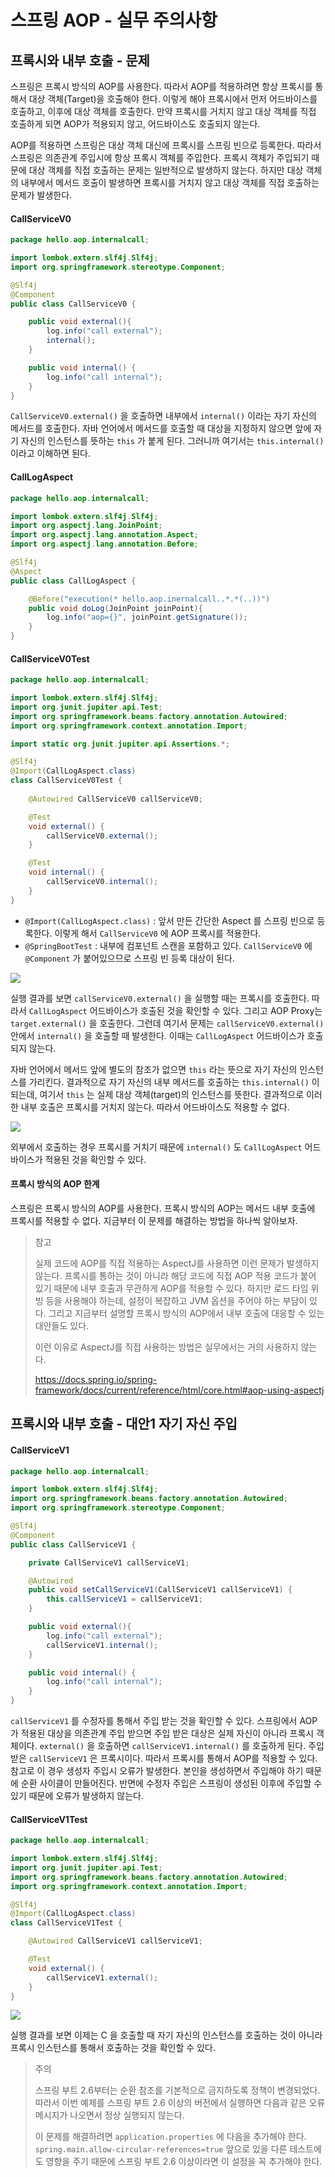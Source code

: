 # 스프링 AOP - 실무 주의사항

## 프록시와 내부 호출 - 문제

스프링은 프록시 방식의 AOP를 사용한다.
따라서 AOP를 적용하려면 항상 프록시를 통해서 대상 객체(Target)을 호출해야 한다.
이렇게 해야 프록시에서 먼저 어드바이스를 호출하고, 이후에 대상 객체를 호출한다.
만약 프록시를 거치지 않고 대상 객체를 직접 호출하게 되면 AOP가 적용되지 않고, 어드바이스도 호출되지 않는다.


AOP를 적용하면 스프링은 대상 객체 대신에 프록시를 스프링 빈으로 등록한다. 
따라서 스프링은 의존관계 주입시에 항상 프록시 객체를 주입한다. 
프록시 객체가 주입되기 때문에 대상 객체를 직접 호출하는 문제는 일반적으로 발생하지 않는다. 
하지만 대상 객체의 내부에서 메서드 호출이 발생하면 프록시를 거치지 않고 대상 객체를 직접 호출하는 문제가 발생한다. 

#### CallServiceV0

```java
package hello.aop.internalcall;

import lombok.extern.slf4j.Slf4j;
import org.springframework.stereotype.Component;

@Slf4j
@Component
public class CallServiceV0 {

    public void external(){
        log.info("call external");
        internal();
    }

    public void internal() {
        log.info("call internal");
    }
}
```

`CallServiceV0.external()` 을 호출하면 내부에서 `internal()` 이라는 자기 자신의 메서드를 호출한다. 
자바 언어에서 메서드를 호출할 때 대상을 지정하지 않으면 앞에 자기 자신의 인스턴스를 뜻하는 `this` 가 붙게 된다. 
그러니까 여기서는 `this.internal()` 이라고 이해하면 된다.


#### CallLogAspect

```java
package hello.aop.internalcall;

import lombok.extern.slf4j.Slf4j;
import org.aspectj.lang.JoinPoint;
import org.aspectj.lang.annotation.Aspect;
import org.aspectj.lang.annotation.Before;

@Slf4j
@Aspect
public class CallLogAspect {

    @Before("execution(* hello.aop.inernalcall..*.*(..))")
    public void doLog(JoinPoint joinPoint){
        log.info("aop={}", joinPoint.getSignature());
    }
}
```

#### CallServiceV0Test

```java
package hello.aop.internalcall;

import lombok.extern.slf4j.Slf4j;
import org.junit.jupiter.api.Test;
import org.springframework.beans.factory.annotation.Autowired;
import org.springframework.context.annotation.Import;

import static org.junit.jupiter.api.Assertions.*;

@Slf4j
@Import(CallLogAspect.class)
class CallServiceV0Test {
    
    @Autowired CallServiceV0 callServiceV0;

    @Test
    void external() {
        callServiceV0.external();
    }

    @Test
    void internal() {
        callServiceV0.internal();
    }
}
```


* `@Import(CallLogAspect.class)` : 앞서 만든 간단한 Aspect 를 스프링 빈으로 등록한다. 
  이렇게 해서 `CallServiceV0` 에 AOP 프록시를 적용한다. 
* `@SpringBootTest` : 내부에 컴포넌트 스캔을 포함하고 있다. `CallServiceV0` 에 `@Component` 가 붙어있으므로 
  스프링 빈 등록 대상이 된다.

![](res/img.png)


실행 결과를 보면 `callServiceV0.external()` 을 실행할 때는 프록시를 호출한다. 따라서 `CallLogAspect` 어드바이스가 호출된 것을 확인할 수 있다.
그리고 AOP Proxy는 `target.external()` 을 호출한다.
그런데 여기서 문제는 `callServiceV0.external()` 안에서 `internal()` 을 호출할 때 발생한다. 
이때는 `CallLogAspect` 어드바이스가 호출되지 않는다.


자바 언어에서 메서드 앞에 별도의 참조가 없으면 `this` 라는 뜻으로 자기 자신의 인스턴스를 가리킨다. 
결과적으로 자기 자신의 내부 메서드를 호출하는 `this.internal()` 이 되는데, 여기서 `this` 는 
실제 대상 객체(target)의 인스턴스를 뜻한다. 결과적으로 이러한 내부 호출은 프록시를 거치지 않는다. 따라서 어드바이스도 적용할 수 없다.


![](res/img_1.png)


외부에서 호출하는 경우 프록시를 거치기 때문에 `internal()` 도 `CallLogAspect` 어드바이스가 적용된 것을 확인할 수 있다.


#### 프록시 방식의 AOP 한계
스프링은 프록시 방식의 AOP를 사용한다. 프록시 방식의 AOP는 메서드 내부 호출에 프록시를 적용할 수 없다. 
지금부터 이 문제를 해결하는 방법을 하나씩 알아보자.



> 참고
> 
> 실제 코드에 AOP를 직접 적용하는 AspectJ를 사용하면 이런 문제가 발생하지 않는다. 프록시를 통하는 것이 아니라 해당 코드에 직접 AOP 적용 코드가 붙어 있기 때문에 내부 호출과 무관하게 AOP를 적용할 수 있다.
> 하지만 로드 타임 위빙 등을 사용해야 하는데, 설정이 복잡하고 JVM 옵션을 주어야 하는 부담이 있다. 그리고 지금부터 설명할 프록시 방식의 AOP에서 내부 호출에 대응할 수 있는 대안들도 있다.
> 
> 이런 이유로 AspectJ를 직접 사용하는 방법은 실무에서는 거의 사용하지 않는다.
> 
> https://docs.spring.io/spring-framework/docs/current/reference/html/core.html#aop-using-aspectj


## 프록시와 내부 호출 - 대안1 자기 자신 주입

#### CallServiceV1

```java
package hello.aop.internalcall;

import lombok.extern.slf4j.Slf4j;
import org.springframework.beans.factory.annotation.Autowired;
import org.springframework.stereotype.Component;

@Slf4j
@Component
public class CallServiceV1 {

    private CallServiceV1 callServiceV1;

    @Autowired
    public void setCallServiceV1(CallServiceV1 callServiceV1) {
        this.callServiceV1 = callServiceV1;
    }

    public void external(){
        log.info("call external");
        callServiceV1.internal();
    }

    public void internal() {
        log.info("call internal");
    }
}
```

`callServiceV1` 를 수정자를 통해서 주입 받는 것을 확인할 수 있다. 
스프링에서 AOP가 적용된 대상을 의존관계 주입 받으면 주입 받은 대상은 실제 자신이 아니라 프록시 객체이다.
`external()` 을 호출하면 `callServiceV1.internal()` 를 호출하게 된다. 주입받은 `callServiceV1` 은 프록시이다. 
따라서 프록시를 통해서 AOP를 적용할 수 있다.
참고로 이 경우 생성자 주입시 오류가 발생한다. 본인을 생성하면서 주입해야 하기 때문에 순환 사이클이 만들어진다. 
반면에 수정자 주입은 스프링이 생성된 이후에 주입할 수 있기 때문에 오류가 발생하지 않는다.


#### CallServiceV1Test

```java
package hello.aop.internalcall;

import lombok.extern.slf4j.Slf4j;
import org.junit.jupiter.api.Test;
import org.springframework.beans.factory.annotation.Autowired;
import org.springframework.context.annotation.Import;

@Slf4j
@Import(CallLogAspect.class)
class CallServiceV1Test {

    @Autowired CallServiceV1 callServiceV1;

    @Test
    void external() {
        callServiceV1.external();
    }
}
```


![](res/img_2.png)


실행 결과를 보면 이제는 C 을 호출할 때 자기 자신의 인스턴스를 호출하는 것이 아니라 프록시 인스턴스를 통해서 호출하는 것을 확인할 수 있다.



> 주의
> 
> 스프링 부트 2.6부터는 순환 참조를 기본적으로 금지하도록 정책이 변경되었다. 
> 따라서 이번 예제를 스프링 부트 2.6 이상의 버전에서 실행하면 다음과 같은 오류 메시지가 나오면서 정상 실행되지 않는다.
>
> 이 문제를 해결하려면 `application.properties` 에 다음을 추가해야 한다.
> `spring.main.allow-circular-references=true`
> 앞으로 있을 다른 테스트에도 영향을 주기 때문에 스프링 부트 2.6 이상이라면 이 설정을 꼭 추가해야 한다.


